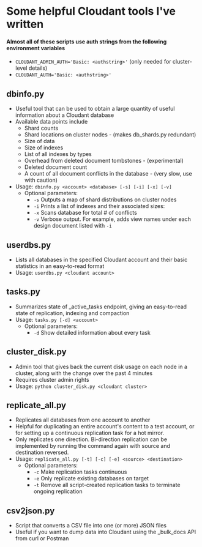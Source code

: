 # Some helpful Cloudant tools I've written

#### Almost all of these scripts use auth strings from the following environment variables
* `CLOUDANT_ADMIN_AUTH='Basic: <authstring>'` (only needed for cluster-level details)
* `CLOUDANT_AUTH='Basic: <authstring>'`

## dbinfo.py
* Useful tool that can be used to obtain a large quantity of useful information about a Cloudant database
* Available data points include
  * Shard counts
  * Shard locations on cluster nodes - (makes db_shards.py redundant)
  * Size of data
  * Size of indexes
  * List of all indexes by types
  * Overhead from deleted document tombstones - (experimental)
  * Deleted document count
  * A count of all document conflicts in the database - (very slow, use with caution)
* Usage: `dbinfo.py <account> <database> [-s] [-i] [-x] [-v]`
  * Optional parameters:
    * `-s` Outputs a map of shard distributions on cluster nodes 
    * `-i` Prints a list of indexes and their associated sizes:
    * `-x` Scans database for total # of conflicts
    * `-v` Verbose output. For example, adds view names under each design document listed with `-i`
  
## userdbs.py
* Lists all databases in the specified Cloudant account and their basic statistics in an easy-to-read format
* Usage: `userdbs.py <cloudant account>`

## tasks.py
* Summarizes state of _active_tasks endpoint, giving an easy-to-read state of replication, indexing and compaction
* Usage: `tasks.py [-d] <account>`
  * Optional parameters:
    * `-d` Show detailed information about every task

## cluster_disk.py
* Admin tool that gives back the current disk usage on each node in a cluster, along with the change over the past 4 minutes
* Requires cluster admin rights
* Usage: `python cluster_disk.py <cloudant cluster>`
  
## replicate_all.py
* Replicates all databases from one account to another
* Helpful for duplicating an entire account's content to a test account, or for setting up a continuous replication task for a hot mirror.
* Only replicates one direction.  Bi-direction replication can be implemented by running the command again with source and destination reversed.
* Usage: `replicate_all.py [-t] [-c] [-e] <source> <destination>`
	* Optional parameters:
		* `-c` Make replication tasks continuous
		* `-e` Only replicate existing databases on target
		* `-t` Remove all script-created replication tasks to terminate ongoing replication

## csv2json.py
* Script that converts a CSV file into one (or more) JSON files
* Useful if you want to dump data into Cloudant using the _bulk_docs API from curl or Postman
 
